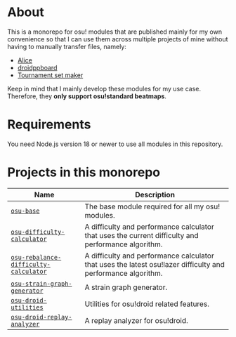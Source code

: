 # About

This is a monorepo for osu! modules that are published mainly for my own convenience so that I can use them across multiple projects of mine without having to manually transfer files, namely:

-   [Alice](https://github.com/Rian8337/Alice)
-   [droidppboard](https://github.com/Rian8337/droidppboard)
-   [Tournament set maker](https://github.com/Rian8337/tournament-set-maker)

Keep in mind that I mainly develop these modules for my use case. Therefore, they **only support osu!standard beatmaps**.

# Requirements

You need Node.js version 18 or newer to use all modules in this repository.

# Projects in this monorepo

| Name                                                                                    | Description                                                                                                  |
| --------------------------------------------------------------------------------------- | ------------------------------------------------------------------------------------------------------------ |
| [`osu-base`](./packages/osu-base)                                                       | The base module required for all my osu! modules.                                                            |
| [`osu-difficulty-calculator`](./packages/osu-difficulty-calculator)                     | A difficulty and performance calculator that uses the current difficulty and performance algorithm.          |
| [`osu-rebalance-difficulty-calculator`](./packages/osu-rebalance-difficulty-calculator) | A difficulty and performance calculator that uses the latest osu!lazer difficulty and performance algorithm. |
| [`osu-strain-graph-generator`](./packages/osu-strain-graph-generator)                   | A strain graph generator.                                                                                    |
| [`osu-droid-utilities`](./packages/osu-droid-utilities)                                 | Utilities for osu!droid related features.                                                                    |
| [`osu-droid-replay-analyzer`](./packages/osu-droid-replay-analyzer)                     | A replay analyzer for osu!droid.                                                                             |

